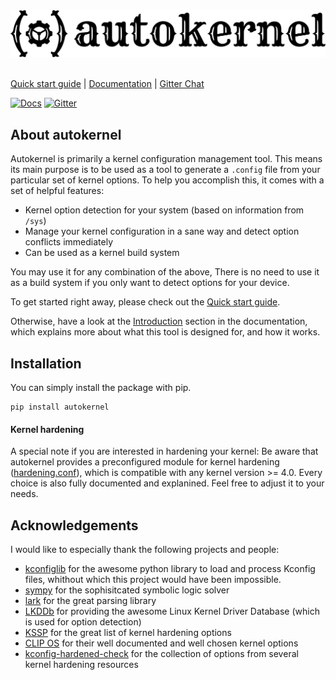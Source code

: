 <br/><br/>
[![autokernel](./docs/autokernel_banner.svg)](https://autokernel.oddlama.org)
<br/><br/>

[Quick start guide](https://autokernel.oddlama.org/en/latest/quick-start-guide.html) \|
[Documentation](https://autokernel.oddlama.org/en/latest) \|
[Gitter Chat](https://gitter.im/oddlama-autokernel/community)

[![Docs](https://readthedocs.org/projects/autokernel/badge/?version=latest)](https://autokernel.oddlama.org/en/latest/?badge=latest)
[![Gitter](https://badges.gitter.im/oddlama-autokernel/community.svg)](https://gitter.im/oddlama-autokernel/community?utm_source=badge&utm_medium=badge&utm_campaign=pr-badge)

## About autokernel

Autokernel is primarily a kernel configuration management tool. This means
its main purpose is to be used as a tool to generate a `.config` file from
your particular set of kernel options. To help you accomplish this, it
comes with a set of helpful features:

* Kernel option detection for your system (based on information from `/sys`)
* Manage your kernel configuration in a sane way and detect option conflicts immediately
* Can be used as a kernel build system

You may use it for any combination of the above, There is no need to
use it as a build system if you only want to detect options for your device.

To get started right away, please check out the [Quick start guide](https://autokernel.oddlama.org/en/latest/quick-start-guide.html).

Otherwise, have a look at the [Introduction](https://autokernel.oddlama.org/en/latest/introduction.html)
section in the documentation, which explains more about what
this tool is designed for, and how it works.

<!--SCREENCASTS HERE TODO -->

## Installation

You can simply install the package with pip.

```
pip install autokernel
```

#### Kernel hardening

A special note if you are interested in hardening your kernel:
Be aware that autokernel provides a preconfigured module for kernel
hardening ([hardening.conf](./example/modules.d/hardening.conf)), which is
compatible with any kernel version >= 4.0. Every choice is also fully documented
and explanined. Feel free to adjust it to your needs.

## Acknowledgements

I would like to especially thank the following projects and people:

- [kconfiglib](https://github.com/ulfalizer/Kconfiglib) for the awesome python library to load and process Kconfig files, whithout which this project would have been impossible.
- [sympy](https://www.sympy.org/) for the sophisitcated symbolic logic solver
- [lark](https://github.com/lark-parser/lark) for the great parsing library
- [LKDDb](https://cateee.net/lkddb/) for providing the awesome Linux Kernel Driver Database (which is used for option detection)
- [KSSP](https://kernsec.org/wiki/index.php/Kernel_Self_Protection_Project/Recommended_Settings) for the great list of kernel hardening options
- [CLIP OS](https://docs.clip-os.org/clipos/kernel.html#configuration) for their well documented and well chosen kernel options
- [kconfig-hardened-check](https://github.com/a13xp0p0v/kconfig-hardened-check) for the collection of options from several kernel hardening resources
